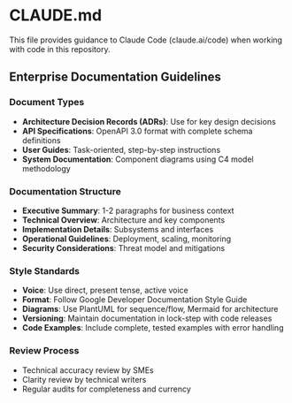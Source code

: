# CLAUDE.md

This file provides guidance to Claude Code (claude.ai/code) when working with code in this repository.

## Enterprise Documentation Guidelines

### Document Types
- **Architecture Decision Records (ADRs)**: Use for key design decisions
- **API Specifications**: OpenAPI 3.0 format with complete schema definitions
- **User Guides**: Task-oriented, step-by-step instructions
- **System Documentation**: Component diagrams using C4 model methodology

### Documentation Structure
- **Executive Summary**: 1-2 paragraphs for business context
- **Technical Overview**: Architecture and key components
- **Implementation Details**: Subsystems and interfaces
- **Operational Guidelines**: Deployment, scaling, monitoring
- **Security Considerations**: Threat model and mitigations

### Style Standards
- **Voice**: Use direct, present tense, active voice
- **Format**: Follow Google Developer Documentation Style Guide
- **Diagrams**: Use PlantUML for sequence/flow, Mermaid for architecture
- **Versioning**: Maintain documentation in lock-step with code releases
- **Code Examples**: Include complete, tested examples with error handling

### Review Process
- Technical accuracy review by SMEs
- Clarity review by technical writers
- Regular audits for completeness and currency